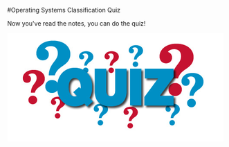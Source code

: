 #Operating Systems Classification Quiz

Now you've read the notes, you can do the quiz!

![Image](quiz.jpg)
